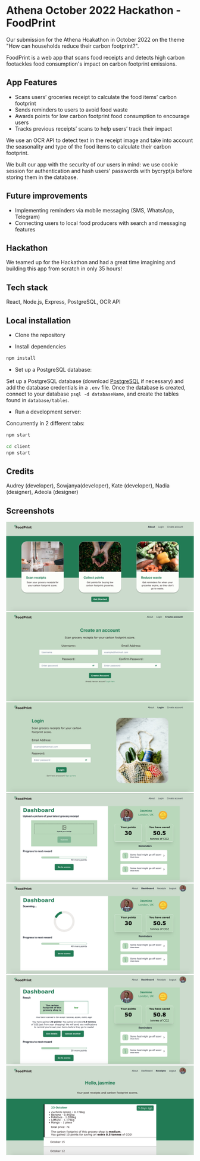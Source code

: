 # Athena October 2022 Hackathon - FoodPrint

Our submission for the Athena Hcakathon in October 2022 on the theme "How can households reduce their carbon footprint?".

FoodPrint is a web app that scans food receipts and detects high carbon footackles food consumption's impact on carbon footprint emissions.

## App Features
- Scans users’ groceries receipt to calculate the food items’ carbon footprint 
- Sends reminders to users to avoid food waste
- Awards points for low carbon footprint food consumption to encourage users 
- Tracks previous receipts’ scans to help users’ track their impact

We use an OCR API to detect text in the receipt image and take into account the seasonality and type of the food items to calculate their carbon footprint.

We built our app with the security of our users in mind: we use cookie session for authentication and hash users' passwords with bycryptjs before storing them in the database. 

## Future improvements
- Implementing reminders via mobile messaging (SMS, WhatsApp, Telegram)
- Connecting users to local food producers with search and messaging features

## Hackathon 
We teamed up for the Hackathon and had a great time imagining and building this app from scratch in only 35 hours!

## Tech stack
React, Node.js, Express, PostgreSQL, OCR API <br />

## Local installation 

- Clone the repository 

- Install dependencies 
```bash
npm install
```

- Set up a PostgreSQL database:

Set up a PostgreSQL database (download [PostgreSQL](https://www.postgresql.org/download/) if necessary) and add the database credentials in a `.env` file. Once the database is created, connect to your database `psql -d databaseName`, and create the tables found in `database/tables`.

- Run a development server:

Concurrently in 2 different tabs:
```bash
npm start
```

```bash
cd client 
npm start
```

## Credits
Audrey (developer), Sowjanya(developer), Kate (developer), Nadia (designer), Adeola (designer)

## Screenshots 

!['home'](home.png)
!['register'](register.png)
!['login'](login.png)
!['dashboard'](dashboard-1.png)
!['dashboard'](dashboard-2.png)
!['dashboard'](dashboard-3.png)
!['receipts'](receipts.png)